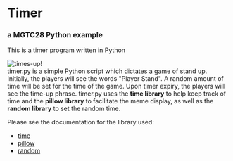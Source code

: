 # Timer
### a MGTC28 Python example
This is a timer program written in Python  

![times-up!](https://media.makeameme.org/created/times-up-5923e0.jpg)\
timer.py is a simple Python script which dictates a game of stand up.
Initially, the players will see the words "Player Stand".
A random amount of time will be set for the time of the game.
Upon timer expiry, the players will see the time-up phrase.
timer.py uses the **time library** to help keep track of time and the **pillow library** to facilitate the meme display, as well as the **random library** to set the random time.

Please see the documentation for the library used:
- [time](https://docs.python.org/3/library/time.html)
- [pillow](https://pypi.org/project/Pillow/)
- [random](https://docs.python.org/3/library/random.html)
